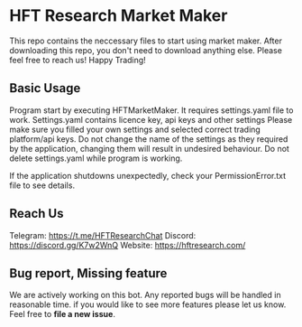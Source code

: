 # HFT Research Market Maker
This repo contains the neccessary files to start using market maker.
After downloading this repo, you don't need to download anything else.
Please feel free to reach us!
Happy Trading!
 
 
## Basic Usage
Program start by executing HFTMarketMaker.
It requires settings.yaml file to work. Settings.yaml contains licence key, api keys and other settings
Please make sure you filled your own settings and selected correct trading platform/api keys.
Do not change the name of the settings as they required by the application, changing them will result in undesired behaviour.
Do not delete settings.yaml while program is working.

If the application shutdowns unexpectedly, check your PermissionError.txt file to see details.

## Reach Us
Telegram: https://t.me/HFTResearchChat
Discord: https://discord.gg/K7w2WnQ
Website: https://hftresearch.com/

## Bug report, Missing feature
 We are  actively working on this bot. Any reported bugs will be handled in reasonable time.
 if you would like to see more features please let us know.  
 Feel free to **file a new issue**. 
